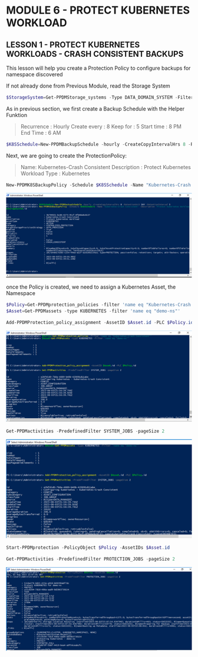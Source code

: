 # MODULE 6 - PROTECT KUBERNETES WORKLOAD

## LESSON 1 - PROTECT KUBERNETES WORKLOADS - CRASH CONSISTENT BACKUPS

This lesson will help you create a Protection Policy to configure  backups for namespace discovered

If not already done from Previous Module, read the Storage System

```Powershell
$StorageSystem=Get-PPDMStorage_systems -Type DATA_DOMAIN_SYSTEM -Filter {name eq "ddve-01.demo.local"}
```

As in previous section, we first create a Backup Schedule with the Helper Funktion

>Recurrence : Hourly
>Create every : 8
>Keep for : 5
>Start time : 8 PM 
>End Time : 6 AM

```Powershell
$K8SSchedule=New-PPDMBackupSchedule -hourly -CreateCopyIntervalHrs 8 -RetentionUnit DAY -RetentionInterval 5
```

Next, we are going to create the ProtectionPolicy:

>Name: Kubernetes-Crash Consistent
>Description : Protect Kubernetes Workload
>Type : Kubernetes

```Powershell
New-PPDMK8SBackupPolicy -Schedule $K8SSchedule -Name "Kubernetes-Crash Consistent" -Description "Protect Kubernetes Workload" -enabled -StorageSystemID $StorageSystem.id
```

![Alt text](image-3.png)

once the Policy is created, we need to assign a Kubernetes Asset, the Namespace

```Powershell
$Policy=Get-PPDMprotection_policies -filter 'name eq "Kubernetes-Crash Consistent"'
$Asset=Get-PPDMassets -type KUBERNETES -filter 'name eq "demo-ns"'
```

```Powershell
Add-PPDMProtection_policy_assignment -AssetID $Asset.id -PLC $Policy.id
```

![Alt text](image-4.png)

```Powershell
Get-PPDMactivities -PredefinedFilter SYSTEM_JOBS -pageSize 2
```

![Alt text](image-7.png)

```Powershell
Start-PPDMprotection -PolicyObject $Policy -AssetIDs $Asset.id
```

```Powershell
Get-PPDMactivities -PredefinedFilter PROTECTION_JOBS -pageSize 2
```

![Alt text](image-6.png)